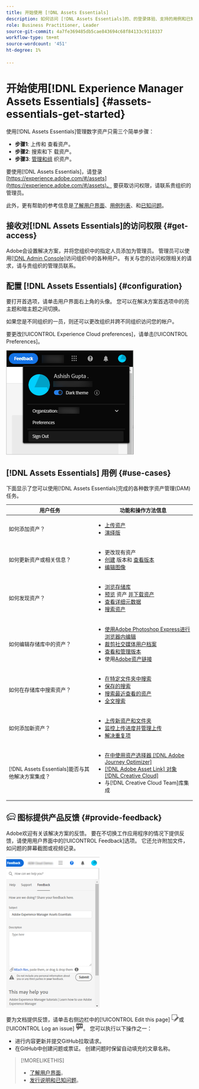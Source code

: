 ```yaml
---
title: 开始使用 [!DNL Assets Essentials]
description: 如何访问 [!DNL Assets Essentials]的、的登录体验、支持的用例和已知问题。
role: Business Practitioner, Leader
source-git-commit: 4a7fe369485db5cae843694c68f84133c9118337
workflow-type: tm+mt
source-wordcount: '451'
ht-degree: 1%

---
```


# 开始使用[!DNL Experience Manager Assets Essentials] {#assets-essentials-get-started}

<!-- TBD: Make links for these steps. -->

使用[!DNL Assets Essentials]管理数字资产只需三个简单步骤：

* **步骤1**: [](/help/add-delete.md) 上传和 [](/help/navigate-view.md) 查看资产。
* **步骤2**: [](/help/search.md) 搜索和下 [](/help/manage-organize.md#download) 载资产。
* **步骤3**: [管理和组](/help/manage-organize.md) 织资产。

要使用[!DNL Assets Essentials]，请登录[https://experience.adobe.com/#/assets](https://experience.adobe.com/#/assets)。 要获取访问权限，请联系贵组织的管理员。

此外，更有帮助的参考信息是[了解用户界面](/help/navigate-view.md)、[用例列表](#use-cases)、<!-- TBD: [supported file types](/help/supported-file-formats.md), -->和[已知问题](/help/release-notes.md#known-issues)。

## 接收对[!DNL Assets Essentials]的访问权限 {#get-access}

Adobe会设置解决方案，并将您组织中的指定人员添加为管理员。 管理员可以使用[[!DNL Admin Console]](https://helpx.adobe.com/enterprise/admin-guide.html/enterprise/using/welcome.ug.html)访问组织中的各种用户。 有关与您的访问权限相关的请求，请与贵组织的管理员联系。

## 配置 [!DNL Assets Essentials] {#configuration}

要打开首选项，请单击用户界面右上角的头像。 您可以在解决方案首选项中的亮主题和暗主题之间切换。

如果您是不同组织的一员，则还可以更改组织并跨不同组织访问您的帐户。

要更改[!UICONTROL Experience Cloud preferences]，请单击[!UICONTROL Preferences]。

![首选切换暗色和淡色主题](assets/theme-change.png)

<!-- TBD: What can admins configure? What more can users configure? Any doc that describes Exp Cloud preferences? 
Metadata forms is out of the scope of 6/17 GA. When the functionality is added, link to it from here. It is about configuring metadata UI. -->

<!-- TBD: This section contains beta-specific video that will be updated post-GA.

## Login experience {#login-experience}

When logging in, after providing the credentials, you can be prompted to select an account. In this case, select `Company or School Account` to proceed.

![Select an account to login](assets/do-not-localize/login-experience.gif)
-->

## [!DNL Assets Essentials] 用例 {#use-cases}

下面显示了您可以使用[!DNL Assets Essentials]完成的各种数字资产管理(DAM)任务。

| 用户任务 | 功能和操作方法信息 |
|-----|------|
| 如何添加资产？ | <ul> <li> [上传资产](/help/add-delete.md) </li> <li> [演绎版](/help/add-delete.md#renditions) </li> </ul> |
| 如何更新资产或相关信息？ | <ul> <li>更改现有资产</li> <li>[创建](/help/manage-organize.md#create-versions) 版本和 [查看版本](/help/navigate-view.md#view-versions)</li> <li>[编辑图像](/help/edit-images.md)</li> </ul> |
| 如何发现资产？ | <ul> <li>[浏览存储库](/help/navigate-view.md#view-assets-and-details) </li> <li> [预览](/help/navigate-view.md#preview-assets) 资产 [并下载资产](/help/manage-organize.md) </li> <li>[查看详细元数据](/help/metadata.md) </li> <li>[搜索资产](/help/search.md)</li></ul> |
| 如何编辑存储库中的资产？ | <ul> <li>[使用Adobe Photoshop Express进行浏览器内编辑](/help/edit-images.md)</li> <li>[裁剪社交媒体用户档案](/help/edit-images.md#crop-straighten-images)</li> <li>[查看和管理版本](/help/manage-organize.md#create-versions)</li> <li>使用[Adobe资产链接](/help/integration.md#integrations)</ul></ul> |
| 如何在存储库中搜索资产？ | <ul> <li>[在特定文件夹中搜索](/help/search.md)</li> <li>[保存的搜索](/help/search.md)</li> <li>[搜索最近查看的资产](/help/search.md)</li> <li>[全文搜索](/help/search.md) |
| 如何添加新资产？ | <ul> <li>[上传新资产和文件夹](/help/add-delete.md#add-assets)</li> <li>[监控上传进度并管理上传](/help/add-delete.md)</li> <li>[解决重复项](/help/add-delete.md#resolve-upload-fails)</li> </ul> |
| [!DNL Assets Essentials]能否与其他解决方案集成？ | <ul> <li>[在中使用资产选择器 [!DNL Adobe Journey Optimizer]](/help/integration.md)</li> <li>[[!DNL Adobe Asset Link] 对象 [!DNL Creative Cloud]](/help/integration.md)</li> <li>与[!DNL Creative Cloud Team]库集成</li> </ul> |

<!--TBD: Merge in above table when these use cases are documented/available.
| How do I delete assets? | <ul> <li>[Delete assets](/help/manage-organize.md)</li> <li>Recover deleted assets</li> <li>Permanently delete assets</li> </ul> |
| How do I share assets or find shared assets? | <ul> <li>Shared by me</li> <li>Shared with me</li> <li>Share for comments and review</li> <li>Unshare assets</li> </ul> |
| How do I collaborate with others and get my assets reviewed | <ul> <li>Share for review</li> <li>Provide comments. Resolve and filter comments</li> <li>Annotations on images</li> <li>Assign tasks to specific users and prioritize</li> </ul> |
-->

## ![反馈](assets/do-not-localize/feedback-icon.png) 图标提供产品反馈 {#provide-feedback}

Adobe欢迎有关该解决方案的反馈。 要在不切换工作应用程序的情况下提供反馈，请使用用户界面中的[!UICONTROL Feedback]选项。 它还允许附加文件，如问题的屏幕截图或视频记录。

![界面中的反馈选项](assets/feedback-panel.png)

要为文档提供反馈，请单击右侧边栏中的[!UICONTROL Edit this page] ![编辑页面](assets/do-not-localize/edit-page.png)或[!UICONTROL Log an issue] ![创建GitHub问题](assets/do-not-localize/github-issue.png)。 您可以执行以下操作之一：

* 进行内容更新并提交GitHub拉取请求。
* 在GitHub中创建问题或票证。 创建问题时保留自动填充的文章名称。

>[!MORELIKETHIS]
>
>* [了解用户界面](/help/navigate-view.md)。
>* [发行说明和已知问题](/help/release-notes.md)。


<!-- TBD: 
>* [Supported file types](/help/supported-file-formats.md).
-->

